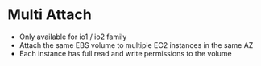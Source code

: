 # Multi Attach

* Only available for io1 / io2 family
* Attach the same EBS volume to multiple EC2 instances in the same AZ
* Each instance has full read and write permissions to the volume
